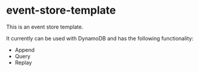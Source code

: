 # event-store-template

This is an event store template.

It currently can be used with DynamoDB and has the following functionality:
* Append
* Query
* Replay
